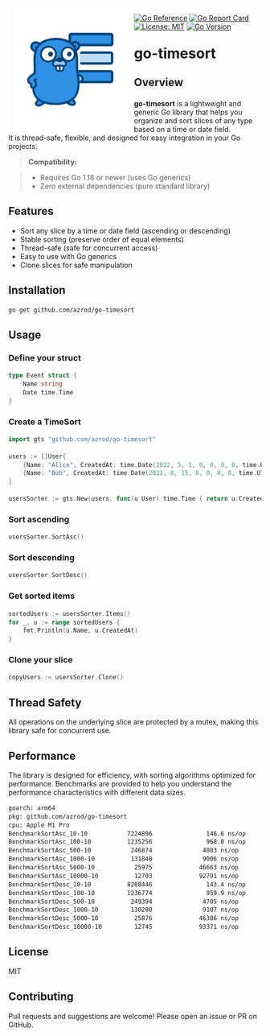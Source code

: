 <img align="left" width="250"  src="logo.png" alt="go-timesort Logo" />

[![Go Reference](https://pkg.go.dev/badge/github.com/azrod/go-timesort.svg)](https://pkg.go.dev/github.com/azrod/go-timesort)
[![Go Report Card](https://goreportcard.com/badge/github.com/azrod/go-timesort)](https://goreportcard.com/report/github.com/azrod/go-timesort)
[![License: MIT](https://img.shields.io/badge/License-MIT-yellow.svg)](LICENSE)
[![Go Version](https://img.shields.io/badge/go-1.18+-blue.svg)](https://golang.org/dl/)

<p style="font-size: 2em; font-weight: bold;">go-timesort</p>

<p style="font-size: 1.5em; font-weight: bold;">Overview</p>

**go-timesort** is a lightweight and generic Go library that helps you organize and sort slices of any type based on a time or date field.  
It is thread-safe, flexible, and designed for easy integration in your Go projects.

> **Compatibility:**

> - Requires Go 1.18 or newer (uses Go generics)
> - Zero external dependencies (pure standard library)

## Features

- Sort any slice by a time or date field (ascending or descending)
- Stable sorting (preserve order of equal elements)
- Thread-safe (safe for concurrent access)
- Easy to use with Go generics
- Clone slices for safe manipulation

## Installation

```bash
go get github.com/azrod/go-timesort
```

## Usage

### Define your struct

```go
type Event struct {
    Name string
    Date time.Time
}
```

### Create a TimeSort

```go
import gts "github.com/azrod/go-timesort"

users := []User{
    {Name: "Alice", CreatedAt: time.Date(2022, 5, 1, 0, 0, 0, 0, time.UTC)},
    {Name: "Bob", CreatedAt: time.Date(2021, 8, 15, 0, 0, 0, 0, time.UTC)},
}

usersSorter := gts.New(users, func(u User) time.Time { return u.CreatedAt })
```

### Sort ascending

```go
usersSorter.SortAsc()
```

### Sort descending

```go
usersSorter.SortDesc()
```

### Get sorted items

```go
sortedUsers := usersSorter.Items()
for _, u := range sortedUsers {
    fmt.Println(u.Name, u.CreatedAt)
}
```

### Clone your slice

```go
copyUsers := usersSorter.Clone()
```

## Thread Safety

All operations on the underlying slice are protected by a mutex, making this library safe for concurrent use.

## Performance

The library is designed for efficiency, with sorting algorithms optimized for performance. Benchmarks are provided to help you understand the performance characteristics with different data sizes.

```txt
goarch: arm64
pkg: github.com/azrod/go-timesort
cpu: Apple M1 Pro
BenchmarkSortAsc_10-10           7224896               146.6 ns/op           120 B/op          3 allocs/op
BenchmarkSortAsc_100-10          1235256               968.0 ns/op           120 B/op          3 allocs/op
BenchmarkSortAsc_500-10           246874              4803 ns/op             120 B/op          3 allocs/op
BenchmarkSortAsc_1000-10          131840              9006 ns/op             120 B/op          3 allocs/op
BenchmarkSortAsc_5000-10           25975             46663 ns/op             120 B/op          3 allocs/op
BenchmarkSortAsc_10000-10          12703             92791 ns/op             120 B/op          3 allocs/op
BenchmarkSortDesc_10-10          8208446               143.4 ns/op           120 B/op          3 allocs/op
BenchmarkSortDesc_100-10         1236774               959.9 ns/op           120 B/op          3 allocs/op
BenchmarkSortDesc_500-10          249394              4705 ns/op             120 B/op          3 allocs/op
BenchmarkSortDesc_1000-10         130200              9107 ns/op             120 B/op          3 allocs/op
BenchmarkSortDesc_5000-10          25876             46386 ns/op             120 B/op          3 allocs/op
BenchmarkSortDesc_10000-10         12745             93371 ns/op             120 B/op          3 allocs/op
```

## License

MIT

## Contributing

Pull requests and suggestions are welcome! Please open an issue or PR on GitHub.

